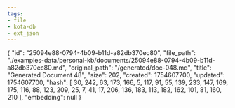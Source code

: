 ```yaml
---
tags:
- file
- kota-db
- ext_json
---
```

{
  "id": "25094e88-0794-4b09-b11d-a82db370ec80",
  "file_path": "./examples-data/personal-kb/documents/25094e88-0794-4b09-b11d-a82db370ec80.md",
  "original_path": "/generated/doc-048.md",
  "title": "Generated Document 48",
  "size": 202,
  "created": 1754607700,
  "updated": 1754607700,
  "hash": [
    30,
    242,
    63,
    173,
    166,
    5,
    117,
    91,
    55,
    139,
    233,
    147,
    169,
    175,
    116,
    88,
    123,
    209,
    25,
    7,
    41,
    17,
    206,
    136,
    183,
    113,
    182,
    162,
    101,
    81,
    160,
    210
  ],
  "embedding": null
}
